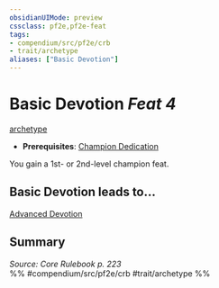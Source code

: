 ```yaml
---
obsidianUIMode: preview
cssclass: pf2e,pf2e-feat
tags:
- compendium/src/pf2e/crb
- trait/archetype
aliases: ["Basic Devotion"]
---
```

# Basic Devotion  *Feat 4*  
[archetype](../../rules/traits/archetype.md)  

- **Prerequisites**: [Champion Dedication](champion-dedication.md)

You gain a 1st- or 2nd-level champion feat.

## Basic Devotion leads to...

[Advanced Devotion](advanced-devotion.md)

## Summary

*Source: Core Rulebook p. 223*  
%% #compendium/src/pf2e/crb #trait/archetype %%